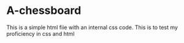 # A-chessboard
This is a simple html fiie with an internal css code. This is to test my proficiency in css and html
